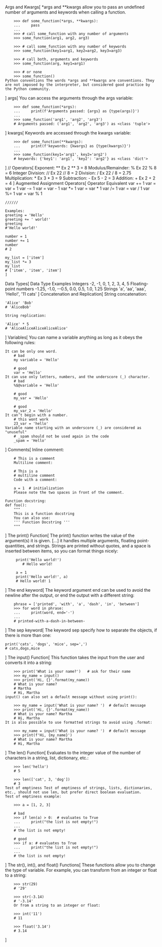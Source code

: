 Args and Kwargs[
    *args and **kwargs allow you to pass an undefined number of arguments and keywords when calling a function.

        >>> def some_function(*args, **kwargs):
        ...     pass
        ...
        >>> # call some_function with any number of arguments
        >>> some_function(arg1, arg2, arg3)

        >>> # call some_function with any number of keywords
        >>> some_function(key1=arg1, key2=arg2, key3=arg3)

        >>> # call both, arguments and keywords
        >>> some_function(arg, key1=arg1)

        >>> # or none
        >>> some_function()
    Python conventions The words *args and **kwargs are conventions. They are not imposed by the interpreter, but considered good practice by the Python community.
]
args[
    You can access the arguments through the args variable:

        >>> def some_function(*args):
        ...     print(f'Arguments passed: {args} as {type(args)}')
        ...
        >>> some_function('arg1', 'arg2', 'arg3')
        # Arguments passed: ('arg1', 'arg2', 'arg3') as <class 'tuple'>
]
kwargs[
    Keywords are accessed through the kwargs variable:

        >>> def some_function(**kwargs):
        ...     print(f'keywords: {kwargs} as {type(kwargs)}')
        ...
        >>> some_function(key1='arg1', key2='arg2')
        # keywords: {'key1': 'arg1', 'key2': 'arg2'} as <class 'dict'>
]
//
Operators[
    Exponent: ** Ex 2 ** 3 = 8
    Modulus/Remainder: % Ex 22 % 8 = 6
    Integer Division: // Ex 22 // 8 = 2
    Division: / Ex 22 / 8 = 2.75
    Multiplication: * Ex 3 * 3 = 9
    Subtraction: - Ex 5 - 2 = 3
    Addition: + Ex 2 + 2 = 4
    ]
Augmented Assignment Operators[
    Operator	Equivalent
    var += 1	var = var + 1
    var -= 1	var = var - 1
    var *= 1	var = var * 1
    var /= 1	var = var / 1
    var %= 1	var = var % 1

    //////

    Examples:
    greeting = 'Hello'
    greeting += ' world!'
    greeting
    #'Hello world!'

    number = 1
    number += 1
    number
    # 2

    my_list = ['item']
    my_list *= 3
    my_list
    # ['item', 'item', 'item']
    ]
Data Types[
    Data Type	                    Examples
    Integers	              -2, -1, 0, 1, 2, 3, 4, 5
    Floating-point numbers	    -1.25, -1.0, --0.5, 0.0, 0.5, 1.0, 1.25
    Strings	                  'a', 'aa', 'aaa', 'Hello!', '11 cats'
    ]
Concatenation and Replication[
    String concatenation:

    'Alice' 'Bob'
    # 'AliceBob'

    String replication:

    'Alice' * 5
    # 'AliceAliceAliceAliceAlice'
]
Variables[
    You can name a variable anything as long as it obeys the following rules:

    It can be only one word.
        # bad
        my variable = 'Hello'

        # good
        var = 'Hello'
    It can use only letters, numbers, and the underscore (_) character.
        # bad
        %$@variable = 'Hello'

        # good
        my_var = 'Hello'

        # good
        my_var_2 = 'Hello'
    It can’t begin with a number.
        # this wont work
        23_var = 'hello'
    Variable name starting with an underscore (_) are considered as "unuseful"
        # _spam should not be used again in the code
        _spam = 'Hello'
]
Comments[
    Inline comment:

        # This is a comment
        Multiline comment:

        # This is a
        # multiline comment
        Code with a comment:

        a = 1  # initialization
        Please note the two spaces in front of the comment.

    Function docstring:
    def foo():
        """
        This is a function docstring
        You can also use:
        ''' Function Docstring '''
        """
]
The print() Function[
    The print() function writes the value of the argument(s) it is given. [...] it handles multiple arguments, floating point-quantities, and strings. Strings are printed without quotes, and a space is inserted between items, so you can format things nicely:

         print('Hello world!')
            # Hello world!

         a = 1
         print('Hello world!', a)
         # Hello world! 1
]
The end keyword[
    The keyword argument end can be used to avoid the newline after the output, or end the output with a different string:

        phrase = ['printed', 'with', 'a', 'dash', 'in', 'between']
        >>> for word in phrase:
        ...     print(word, end='-')
        ...
        # printed-with-a-dash-in-between-
]
The sep keyword[
    The keyword sep specify how to separate the objects, if there is more than one:

    print('cats', 'dogs', 'mice', sep=',')
    # cats,dogs,mice
]
The input() Function[
    This function takes the input from the user and converts it into a string:

        >>> print('What is your name?')   # ask for their name
        >>> my_name = input()
        >>> print('Hi, {}'.format(my_name))
        # What is your name?
        # Martha
        # Hi, Martha
    input() can also set a default message without using print():

        >>> my_name = input('What is your name? ')  # default message
        >>> print('Hi, {}'.format(my_name))
        # What is your name? Martha
        # Hi, Martha
    It is also possible to use formatted strings to avoid using .format:

        >>> my_name = input('What is your name? ')  # default message
        >>> print(f'Hi, {my_name}')
        # What is your name? Martha
        # Hi, Martha
]
The len() Function[
    Evaluates to the integer value of the number of characters in a string, list, dictionary, etc.:

        >>> len('hello')
        # 5

        >>> len(['cat', 3, 'dog'])
        # 3
    Test of emptiness Test of emptiness of strings, lists, dictionaries, etc., should not use len, but prefer direct boolean evaluation.
    Test of emptiness example:

        >>> a = [1, 2, 3]

        # bad
        >>> if len(a) > 0:  # evaluates to True
        ...     print("the list is not empty!")
        ...
        # the list is not empty!

        # good
        >>> if a: # evaluates to True
        ...     print("the list is not empty!")
        ...
        # the list is not empty!
]
The str(), int(), and float() Functions[
    These functions allow you to change the type of variable. For example, you can transform from an integer or float to a string:

        >>> str(29)
        # '29'

        >>> str(-3.14)
        # '-3.14'
        Or from a string to an integer or float:

        >>> int('11')
        # 11

        >>> float('3.14')
        # 3.14
]